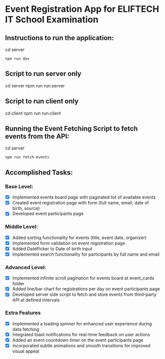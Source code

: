 # Event Registration App for ELIFTECH IT School Examination

## Instructions to run the application:

cd server
```
npm run dev
```

## Script to run server only
cd server
npm run run:server

## Script to run client only
cd client
npm run run:client

## Running the Event Fetching Script to fetch events from the API:

cd server
```
npm run fetch-events
```

## Accomplished Tasks:

### Base Level:
- [x] Implemented events board page with paginated list of available events
- [x] Created event registration page with form (full name, email, date of birth, source)
- [x] Developed event participants page

### Middle Level:
- [x] Added sorting functionality for events (title, event date, organizer)
- [x] Implemented form validation on event registration page
- [x] Added DatePicker to Date of birth input
- [x] Implemented search functionality for participants by full name and email

### Advanced Level:
- [x] Implemented infinite scroll pagination for events board at event_cards folder
- [x] Added line/bar chart for registrations per day on event participants page
- [x] Developed server side script to fetch and store events from third-party API at defined intervals

### Extra Features
- [x] Implemented a loading spinner for enhanced user experience during data fetching
- [x] Integrated toast notifications for real-time feedback on user actions
- [x] Added an event countdown timer on the event participants page
- [x] Incorporated subtle animations and smooth transitions for improved visual appeal
